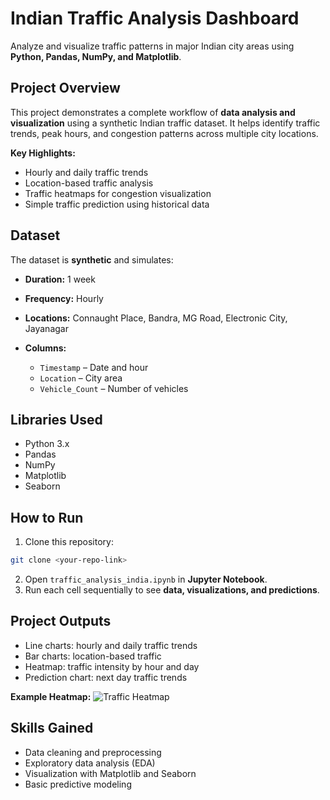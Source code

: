 # **Indian Traffic Analysis Dashboard**

Analyze and visualize traffic patterns in major Indian city areas using **Python, Pandas, NumPy, and Matplotlib**.

## **Project Overview**

This project demonstrates a complete workflow of **data analysis and visualization** using a synthetic Indian traffic dataset. It helps identify traffic trends, peak hours, and congestion patterns across multiple city locations.

**Key Highlights:**

* Hourly and daily traffic trends
* Location-based traffic analysis
* Traffic heatmaps for congestion visualization
* Simple traffic prediction using historical data

## **Dataset**

The dataset is **synthetic** and simulates:

* **Duration:** 1 week
* **Frequency:** Hourly
* **Locations:** Connaught Place, Bandra, MG Road, Electronic City, Jayanagar
* **Columns:**

  * `Timestamp` – Date and hour
  * `Location` – City area
  * `Vehicle_Count` – Number of vehicles

## **Libraries Used**

* Python 3.x
* Pandas
* NumPy
* Matplotlib
* Seaborn

## **How to Run**

1. Clone this repository:

```bash
git clone <your-repo-link>
```

2. Open `traffic_analysis_india.ipynb` in **Jupyter Notebook**.
3. Run each cell sequentially to see **data, visualizations, and predictions**.

## **Project Outputs**

* Line charts: hourly and daily traffic trends
* Bar charts: location-based traffic
* Heatmap: traffic intensity by hour and day
* Prediction chart: next day traffic trends

**Example Heatmap:**
![Traffic Heatmap](traffic_heatmap_india.png)

## **Skills Gained**

* Data cleaning and preprocessing
* Exploratory data analysis (EDA)
* Visualization with Matplotlib and Seaborn
* Basic predictive modeling
